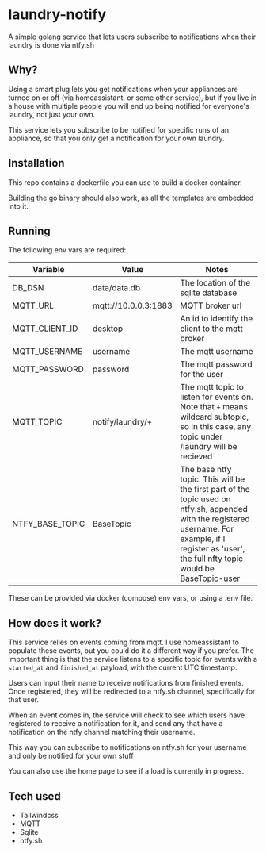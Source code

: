 # laundry-notify

A simple golang service that lets users subscribe to notifications when their laundry is done via ntfy.sh

## Why?

Using a smart plug lets you get notifications when your appliances are turned on or off (via homeassistant, or some other service), but if you live in a house with multiple people you will end up being notified for everyone's laundry, not just your own.

This service lets you subscribe to be notified for specific runs of an appliance, so that you only get a notification for your own laundry.

## Installation

This repo contains a dockerfile you can use to build a docker container.

Building the go binary should also work, as all the templates are embedded into it.

## Running

The following env vars are required:

| Variable            | Value                    |Notes
|---------------------|--------------------------|-----
| DB_DSN              | data/data.db             |The location of the sqlite database
| MQTT_URL            | mqtt://10.0.0.3:1883     |MQTT broker url
| MQTT_CLIENT_ID      | desktop                  |An id to identify the client to the mqtt broker
| MQTT_USERNAME       | username                 |The mqtt username
| MQTT_PASSWORD       | password                 |The mqtt password for the user
| MQTT_TOPIC          | notify/laundry/+         |The mqtt topic to listen for events on. Note that `+` means wildcard subtopic, so in this case, any topic under /laundry will be recieved
| NTFY_BASE_TOPIC     | BaseTopic                |The base ntfy topic. This will be the first part of the topic used on ntfy.sh, appended with the registered username. For example, if I register as 'user', the full nfty topic would be BaseTopic-user

These can be provided via docker (compose) env vars, or using a .env file.

## How does it work?

This service relies on events coming from mqtt. I use homeassistant to populate these events, but you could do it a different way if you prefer. The important thing is that the service listens to a specific topic for events with a `started_at` and `finished_at` payload, with the current UTC timestamp.

Users can input their name to receive notifications from finished events. Once registered, they will be redirected to a ntfy.sh channel, specifically for that user.

When an event comes in, the service will check to see which users have registered to receive a notification for it, and send any that have a notification on the ntfy channel matching their username.

This way you can subscribe to notifications on ntfy.sh for your username and only be notified for your own stuff

You can also use the home page to see if a load is currently in progress.

## Tech used

- Tailwindcss
- MQTT
- Sqlite
- ntfy.sh
